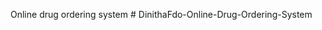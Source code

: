 Online drug ordering system
#   D i n i t h a F d o - O n l i n e - D r u g - O r d e r i n g - S y s t e m  
 
